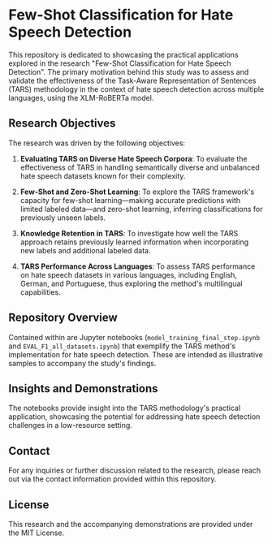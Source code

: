 # Few-Shot Classification for Hate Speech Detection

This repository is dedicated to showcasing the practical applications explored in the research "Few-Shot Classification for Hate Speech Detection". The primary motivation behind this study was to assess and validate the effectiveness of the Task-Aware Representation of Sentences (TARS) methodology in the context of hate speech detection across multiple languages, using the XLM-RoBERTa model.

## Research Objectives

The research was driven by the following objectives:

1. **Evaluating TARS on Diverse Hate Speech Corpora**: To evaluate the effectiveness of TARS in handling semantically diverse and unbalanced hate speech datasets known for their complexity.

2. **Few-Shot and Zero-Shot Learning**: To explore the TARS framework's capacity for few-shot learning—making accurate predictions with limited labeled data—and zero-shot learning, inferring classifications for previously unseen labels.

3. **Knowledge Retention in TARS**: To investigate how well the TARS approach retains previously learned information when incorporating new labels and additional labeled data.

4. **TARS Performance Across Languages**: To assess TARS performance on hate speech datasets in various languages, including English, German, and Portuguese, thus exploring the method's multilingual capabilities.

## Repository Overview

Contained within are Jupyter notebooks (`model_training_final_step.ipynb` and `EVAL_F1_all_datasets.ipynb`) that exemplify the TARS method's implementation for hate speech detection. These are intended as illustrative samples to accompany the study's findings.

## Insights and Demonstrations

The notebooks provide insight into the TARS methodology's practical application, showcasing the potential for addressing hate speech detection challenges in a low-resource setting.

## Contact

For any inquiries or further discussion related to the research, please reach out via the contact information provided within this repository.

## License

This research and the accompanying demonstrations are provided under the MIT License.
